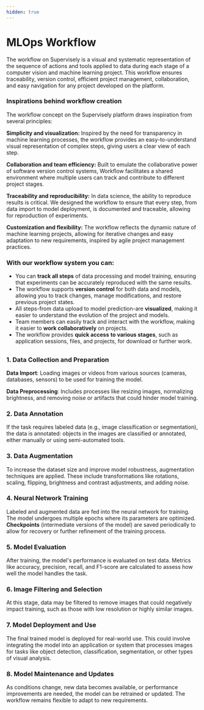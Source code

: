 ```yaml
---
hidden: true
---
```


# MLOps Workflow

The workflow on Supervisely is a visual and systematic representation of the sequence of actions and tools applied to data during each stage of a computer vision and machine learning project. This workflow ensures traceability, version control, efficient project management, collaboration, and easy navigation for any project developed on the platform.

### Inspirations behind workflow creation

The workflow concept on the Supervisely platform draws inspiration from several principles:

**Simplicity and visualization:** Inspired by the need for transparency in machine learning processes, the workflow provides an easy-to-understand visual representation of complex steps, giving users a clear view of each step.&#x20;

**Collaboration and team efficiency:** Built to emulate the collaborative power of software version control systems, Workflow facilitates a shared environment where multiple users can track and contribute to different project stages.&#x20;

**Traceability and reproducibility:** In data science, the ability to reproduce results is critical. We designed the workflow to ensure that every step, from data import to model deployment, is documented and traceable, allowing for reproduction of experiments.&#x20;

**Customization and flexibility:** The workflow reflects the dynamic nature of machine learning projects, allowing for iterative changes and easy adaptation to new requirements, inspired by agile project management practices.

### With our workflow system you can:

* You can **track all steps** of data processing and model training, ensuring that experiments can be accurately reproduced with the same results.
* The workflow supports **version control** for both data and models, allowing you to track changes, manage modifications, and restore previous project states.
* All steps-from data upload to model prediction-are **visualized**, making it easier to understand the evolution of the project and models.
* Team members can easily track and interact with the workflow, making it easier to **work collaboratively** on projects.
* The workflow provides **quick access** **to various stages**, such as application sessions, files, and projects, for download or further work.

##

### **1. Data Collection and Preparation**

**Data Import**: Loading images or videos from various sources (cameras, databases, sensors) to be used for training the model.

**Data Preprocessing**: Includes processes like resizing images, normalizing brightness, and removing noise or artifacts that could hinder model training.

### **2. Data Annotation**

If the task requires labeled data (e.g., image classification or segmentation), the data is annotated: objects in the images are classified or annotated, either manually or using semi-automated tools.

### **3. Data Augmentation**

To increase the dataset size and improve model robustness, augmentation techniques are applied. These include transformations like rotations, scaling, flipping, brightness and contrast adjustments, and adding noise.

### **4. Neural Network Training**

Labeled and augmented data are fed into the neural network for training. The model undergoes multiple epochs where its parameters are optimized. **Checkpoints** (intermediate versions of the model) are saved periodically to allow for recovery or further refinement of the training process.

### **5. Model Evaluation**

After training, the model's performance is evaluated on test data. Metrics like accuracy, precision, recall, and F1-score are calculated to assess how well the model handles the task.

### **6. Image Filtering and Selection**

At this stage, data may be filtered to remove images that could negatively impact training, such as those with low resolution or highly similar images.

### **7. Model Deployment and Use**

The final trained model is deployed for real-world use. This could involve integrating the model into an application or system that processes images for tasks like object detection, classification, segmentation, or other types of visual analysis.

### **8. Model Maintenance and Updates**

As conditions change, new data becomes available, or performance improvements are needed, the model can be retrained or updated. The workflow remains flexible to adapt to new requirements.
